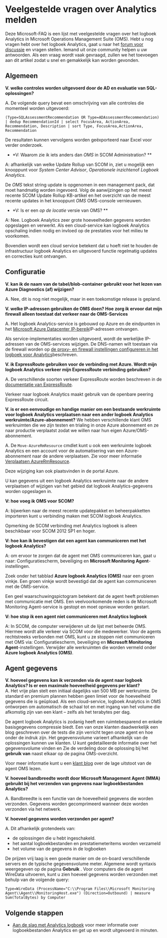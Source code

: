 <properties
    pageTitle="Meld u Analytics Veelgestelde vragen | Microsoft Azure"
    description="Antwoorden op veelgestelde vragen over het logboek Analytics-service."
    services="log-analytics"
    documentationCenter=""
    authors="bandersmsft"
    manager="jwhit"
    editor=""/>

<tags
    ms.service="log-analytics"
    ms.workload="na"
    ms.tgt_pltfrm="na"
    ms.devlang="na"
    ms.topic="article"
    ms.date="10/10/2016"
    ms.author="banders"/>

# <a name="log-analytics-faq"></a>Veelgestelde vragen over Analytics melden

Deze Microsoft-FAQ is een lijst met veelgestelde vragen over het logboek Analytics in Microsoft Operations Management Suite (OMS). Hebt u nog vragen hebt over het logboek Analytics, gaat u naar het [forum voor discussie](https://social.msdn.microsoft.com/Forums/azure/home?forum=opinsights) en vragen stellen. Iemand uit onze community helpen u uw antwoorden. Als een vraag wordt vaak gevraagd, zullen we het toevoegen aan dit artikel zodat u snel en gemakkelijk kan worden gevonden.

## <a name="general"></a>Algemeen

**V. welke controles worden uitgevoerd door de AD en evaluatie van SQL-oplossingen?**

A. De volgende query bevat een omschrijving van alle controles die momenteel worden uitgevoerd:

```
(Type=SQLAssessmentRecommendation OR Type=ADAssessmentRecommendation) | dedup RecommendationId | select FocusArea, ActionArea, Recommendation, Description | sort Type, FocusArea,ActionArea, Recommendation
```

De resultaten kunnen vervolgens worden geëxporteerd naar Excel voor verder onderzoek.

* *V: Waarom zie ik iets anders dan *OMS* in SCOM Administration? **

A: afhankelijk van welke Update Rollup van SCOM in, ziet u mogelijk een knooppunt voor *System Center Advisor*, *Operationele inzichten*of *Logboek Analytics*.

De *OMS* tekst string update is opgenomen in een management pack, dat moet handmatig worden ingevoerd. Volg de aanwijzingen op het meest recente SCOM Update Rollup KB-artikel en het overzicht van de meest recente updates in het knooppunt *OMS* OMS-console vernieuwen.

* *V: Is er een *op de locatie* versie van OMS? **

A: Nee. Logboek Analytics zeer grote hoeveelheden gegevens worden opgeslagen en verwerkt. Als een cloud-service kan logboek Analytics opschaling indien nodig en invloed op de prestaties voor het milieu te voorkomen.

Bovendien wordt een cloud service betekent dat u hoeft niet te houden de infrastructuur logboek Analytics en uitgevoerd functie regelmatig updates en correcties kunt ontvangen.

## <a name="configuration"></a>Configuratie
**V. kan ik de naam van de tabel/blob-container gebruikt voor het lezen van Azure Diagnostics (af) wijzigen?**  

A.  Nee, dit is nog niet mogelijk, maar in een toekomstige release is gepland.

**V. welke IP-adressen gebruiken de OMS doen? Hoe zorg ik ervoor dat mijn firewall alleen toestaat dat verkeer naar de OMS-Services**  

A. Het logboek Analytics-service is gebouwd op Azure en de eindpunten in het [Microsoft Azure Datacenter IP-bereik](http://www.microsoft.com/download/details.aspx?id=41653)IP-adressen ontvangen.

Als service-implementaties worden uitgevoerd, wordt de werkelijke IP-adressen van de OMS-services wijzigen. De DNS-namen wilt toestaan via de firewall worden op [de proxy- en firewall instellingen configureren in het logboek voor Analytics](log-analytics-proxy-firewall.md)beschreven.

**V. ik ExpressRoute gebruiken voor de verbinding met Azure. Wordt mijn logboek Analytics verkeer mijn ExpressRoute verbinding gebruiken?**  

A. De verschillende soorten verkeer ExpressRoute worden beschreven in de [documentatie van ExpressRoute](./expressroute/expressroute-faqs.md#supported-services).

Verkeer naar logboek Analytics maakt gebruik van de openbare peering ExpressRoute circuit.

**V. is er een eenvoudige en handige manier om een bestaande werkruimte voor logboek Analytics verplaatsen naar een ander logboek Analytics werkruimte/Azure-abonnement?**  We hebben verschillende klant OMS werkruimten die we zijn testen en trialing in onze Azure abonnement en ze naar productie verplaatst zodat we willen naar hun eigen Azure/OMS-abonnement.  

A. De `Move-AzureRmResource` cmdlet kunt u ook een werkruimte logboek Analytics en een account voor de automatisering van een Azure-abonnement naar de andere verplaatsen. Zie voor meer informatie [Verplaatsen AzureRmResource](http://msdn.microsoft.com/library/mt652516.aspx).

Deze wijziging kan ook plaatsvinden in de portal Azure.

U kan gegevens uit een logboek Analytics werkruimte naar de andere verplaatsen of wijzigen van het gebied dat logboek Analytics-gegevens worden opgeslagen in.

**V: hoe voeg ik OMS voor SCOM?**

A: bijwerken naar de meest recente updatepakket en beheerpakketten importeren kunt u verbinding maken met SCOM logboek Analytics.

Opmerking de SCOM verbinding met Analytics logboek is alleen beschikbaar voor SCOM 2012 SP1 en hoger.

**V: hoe kan ik bevestigen dat een agent kan communiceren met het logboek Analytics?**

A: om ervoor te zorgen dat de agent met OMS communiceren kan, gaat u naar: Configuratiescherm, beveiliging en **Microsoft Monitoring Agent**-instellingen.

Zoek onder het tabblad **Azure logboek Analytics (OMS)** naar een groen vinkje. Een groen vinkje wordt bevestigd dat de agent kan communiceren met de OMS-service.

Een geel waarschuwingspictogram betekent dat de agent heeft problemen met communicatie met OMS. Een veelvoorkomende reden is de Microsoft Monitoring Agent-service is gestopt en moet opnieuw worden gestart.

**V: hoe stop ik een agent niet communiceren met Analytics logboek**

A: In SCOM, de computer verwijderen uit de lijst met beheerde OMS. Hiermee wordt alle verkeer via SCOM voor die medewerker. Voor de agents rechtstreeks verbonden met OMS, kunt u ze stoppen niet communiceren met OMS via: Configuratiescherm, beveiliging en **Microsoft Monitoring Agent**-instellingen.
Verwijder alle werkruimten die worden vermeld onder **Azure logboek Analytics (OMS)**.

## <a name="agent-data"></a>Agent gegevens

**V. hoeveel gegevens kan ik verzenden via de agent naar logboek Analytics? Is er een maximale hoeveelheid gegevens per klant?**  
A. Het vrije plan stelt een initiaal dagelijks van 500 MB per werkruimte. De standard en premium plannen hebben geen limiet voor de hoeveelheid gegevens die is geüpload. Als een cloud-service, logboek Analytics in OMS ontworpen om automatisch de schaal tot en met ingang van het volume die afkomstig zijn van een klant – zelfs als het terabytes per dag.

De agent logboek Analytics is zodanig heeft een ruimtebesparend en enkele basisgegevens compressie biedt. Een van onze klanten daadwerkelijk een blog geschreven over de tests die zijn verricht tegen onze agent en hoe onder de indruk zijn. Het gegevensvolume varieert afhankelijk van de oplossingen kunnen uw klanten. U kunt gedetailleerde informatie over het gegevensvolume vinden en Zie de verdeling door de oplossing bij het **gebruik van** naast elkaar op de pagina OMS-overzicht.

Voor meer informatie kunt u een [klant blog](http://thoughtsonopsmgr.blogspot.com/2015/09/one-small-footprint-for-server-one.html) over de lage uitstoot van de agent OMS lezen.

**V. hoeveel bandbreedte wordt door Microsoft Management Agent (MMA) gebruikt bij het verzenden van gegevens naar logboekbestanden Analytics?**

A. Bandbreedte is een functie van de hoeveelheid gegevens die worden verzonden. Gegevens worden gecomprimeerd wanneer deze worden verzonden via het netwerk.

**V. hoeveel gegevens worden verzonden per agent?**

A. Dit afhankelijk grotendeels van:

- de oplossingen die u hebt ingeschakeld.
- het aantal logboekbestanden en prestatiemeteritems worden verzameld
- het volume van de gegevens in de logboeken

De prijzen vrij laag is een goede manier om de on-board verschillende servers en de typische gegevensvolume meter. Algemene wordt syntaxis weergegeven op de pagina **Gebruik** .
Voor computers die de agent WireData uitvoeren, kunt u zien hoeveel gegevens worden verzonden met behulp van de volgende query:

```
Type=WireData (ProcessName="C:\\Program Files\\Microsoft Monitoring Agent\\Agent\\MonitoringHost.exe") (Direction=Outbound) | measure Sum(TotalBytes) by Computer
```



## <a name="next-steps"></a>Volgende stappen

- [Aan de slag met Analytics logboek](log-analytics-get-started.md) voor meer informatie over logboekbestanden Analytics en get up en wordt uitgevoerd in minuten.
